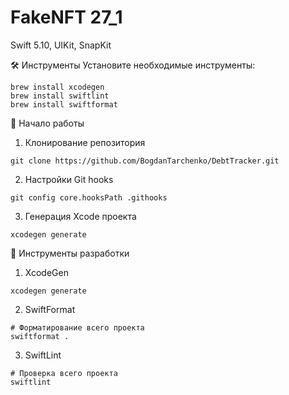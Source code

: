 # FakeNFT 27_1

Swift 5.10, UIKit, SnapKit

🛠️ Инструменты
Установите необходимые инструменты:
```
brew install xcodegen
brew install swiftlint
brew install swiftformat
```

🚀 Начало работы
1. Клонирование репозитория
```
git clone https://github.com/BogdanTarchenko/DebtTracker.git
```
2. Настройки Git hooks
```
git config core.hooksPath .githooks
```
3. Генерация Xcode проекта
```
xcodegen generate
```

🧰 Инструменты разработки
1. XcodeGen
```
xcodegen generate
```
2. SwiftFormat
```
# Форматирование всего проекта
swiftformat .
```
3. SwiftLint
```
# Проверка всего проекта
swiftlint
```